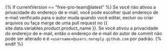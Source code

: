 {% if currentVersion == "free-pro-team@latest" %}
Se você não ativou a privacidade do endereço de e-mail, você pode escolher qual endereço de e-mail verificado para o autor muda quando você editar, excluir ou criar arquivos ou faça merge de uma pull request no {{ site.data.variables.product.product_name }}. Se você ativou a privacidade do endereço de e-mail, então o endereço de e-mail do autor de commit não pode ser alterado e é `<username>@users.noreply.github.com` por padrão.
{% endif %}
